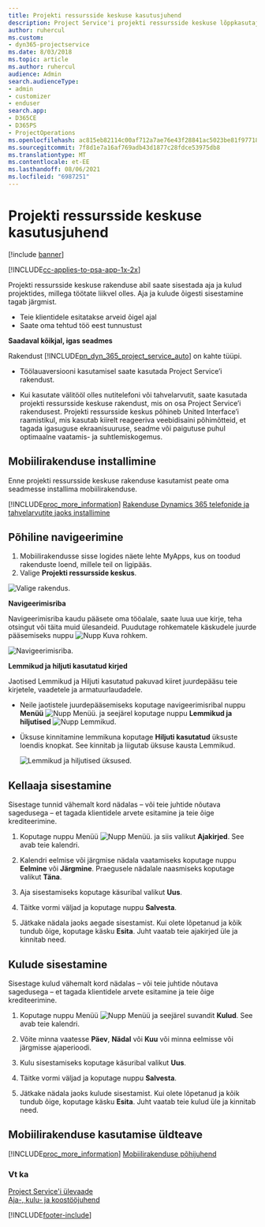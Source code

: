```yaml
---
title: Projekti ressursside keskuse kasutusjuhend
description: Project Service'i projekti ressursside keskuse lõppkasutajale mõeldud juhend
author: ruhercul
ms.custom:
- dyn365-projectservice
ms.date: 8/03/2018
ms.topic: article
ms.author: ruhercul
audience: Admin
search.audienceType:
- admin
- customizer
- enduser
search.app:
- D365CE
- D365PS
- ProjectOperations
ms.openlocfilehash: ac815eb82114c00af712a7ae76e43f28841ac5023be81f97718dc7ce529e1d34
ms.sourcegitcommit: 7f8d1e7a16af769adb43d1877c28fdce53975db8
ms.translationtype: MT
ms.contentlocale: et-EE
ms.lasthandoff: 08/06/2021
ms.locfileid: "6987251"
---
```

# <a name="user-guide-for-project-resource-hub"></a>Projekti ressursside keskuse kasutusjuhend

[!include [banner](../includes/psa-now-project-operations.md)]

[!INCLUDE[cc-applies-to-psa-app-1x-2x](../includes/cc-applies-to-psa-app-1x-2x.md)]

Projekti ressursside keskuse rakenduse abil saate sisestada aja ja kulud projektides, millega töötate liikvel olles. Aja ja kulude õigesti sisestamine tagab järgmist.

- Teie klientidele esitatakse arveid õigel ajal
- Saate oma tehtud töö eest tunnustust

**Saadaval kõikjal, igas seadmes**

Rakendust [!INCLUDE[pn_dyn_365_project_service_auto](../includes/pn-dyn-365-project-service-auto.md)] on kahte tüüpi. 

- Töölauaversiooni kasutamisel saate kasutada Project Service’i rakendust. 

- Kui kasutate välitööl olles nutitelefoni või tahvelarvutit, saate kasutada projekti ressursside keskuse rakendust, mis on osa Project Service’i rakendusest. Projekti ressursside keskus põhineb United Interface’i raamistikul, mis kasutab kiirelt reageeriva veebidisaini põhimõtteid, et tagada igasuguse ekraanisuuruse, seadme või paigutuse puhul optimaalne vaatamis- ja suhtlemiskogemus. 


## <a name="install-the-mobile-app"></a>Mobiilirakenduse installimine
Enne projekti ressursside keskuse rakenduse kasutamist peate oma seadmesse installima mobiilirakenduse. 

[!INCLUDE[proc_more_information](../includes/proc-more-information.md)] [Rakenduse Dynamics 365 telefonide ja tahvelarvutite jaoks installimine](/dynamics365/mobile-app/install-dynamics-365-for-phones-and-tablets)

## <a name="basic-navigation"></a>Põhiline navigeerimine
1.  Mobiilirakendusse sisse logides näete lehte MyApps, kus on toodud rakenduste loend, millele teil on ligipääs. 
2.  Valige **Projekti ressursside keskus**.

![Valige rakendus.](media/chooseApp_1.png "Rakenduse valimine")

**Navigeerimisriba**

Navigeerimisriba kaudu pääsete oma tööalale, saate luua uue kirje, teha otsingut või täita muid ülesandeid. Puudutage rohkematele käskudele juurde pääsemiseks nuppu ![Nupp Kuva rohkem.](media/MoreButton.png "Nupp Kuva rohkem")

![Navigeerimisriba.](media/NavBar_2.png "Navigeerimisriba")

**Lemmikud ja hiljuti kasutatud kirjed**

Jaotised Lemmikud ja Hiljuti kasutatud pakuvad kiiret juurdepääsu teie kirjetele, vaadetele ja armatuurlaudadele. 

- Neile jaotistele juurdepääsemiseks koputage navigeerimisribal nuppu **Menüü** ![Nupp Menüü.](media/MenuButton.png "Nupp Menüü") ja seejärel koputage nuppu **Lemmikud ja hiljutised** ![Nupp Lemmikud](media/FavButton.png "Nupp Lemmikud").

- Üksuse kinnitamine lemmikuna koputage **Hiljuti kasutatud** üksuste loendis knopkat. See kinnitab ja liigutab üksuse kausta Lemmikud.

  ![Lemmikud ja hiljutised üksused.](media/Favs_3.png "Lemmikud ja hiljutised üksused")
 
## <a name="enter-time"></a>Kellaaja sisestamine
Sisestage tunnid vähemalt kord nädalas – või teie juhtide nõutava sagedusega – et tagada klientidele arvete esitamine ja teie õige krediteerimine.

1. Koputage nuppu Menüü ![Nupp Menüü.](media/MenuButton.png "Nupp Menüü") ja siis valikut **Ajakirjed**. See avab teie kalendri.

2. Kalendri eelmise või järgmise nädala vaatamiseks koputage nuppu **Eelmine** või **Järgmine**. Praegusele nädalale naasmiseks koputage valikut **Täna**.

3. Aja sisestamiseks koputage käsuribal valikut **Uus**. 

4. Täitke vormi väljad ja koputage nuppu **Salvesta**.

5. Jätkake nädala jaoks aegade sisestamist. Kui olete lõpetanud ja kõik tundub õige, koputage käsku **Esita**. Juht vaatab teie ajakirjed üle ja kinnitab need.

## <a name="enter-expenses"></a>Kulude sisestamine 
Sisestage kulud vähemalt kord nädalas – või teie juhtide nõutava sagedusega – et tagada klientidele arvete esitamine ja teie õige krediteerimine.

1. Koputage nuppu Menüü ![Nupp Menüü](media/MenuButton.png "Nupp Menüü") ja seejärel suvandit **Kulud**. See avab teie kalendri.

2. Võite minna vaatesse **Päev**, **Nädal** või **Kuu** või minna eelmisse või järgmisse ajaperioodi. 

3. Kulu sisestamiseks koputage käsuribal valikut **Uus**. 

4. Täitke vormi väljad ja koputage nuppu **Salvesta**.

5. Jätkake nädala jaoks kulude sisestamist. Kui olete lõpetanud ja kõik tundub õige, koputage käsku **Esita**. Juht vaatab teie kulud üle ja kinnitab need.

## <a name="general-information-on-how-to-use-the-mobile-app"></a>Mobiilirakenduse kasutamise üldteave 
[!INCLUDE[proc_more_information](../includes/proc-more-information.md)] [Mobiilirakenduse põhijuhend](/dynamics365/mobile-app/dynamics-365-phones-tablets-users-guide)

### <a name="see-also"></a>Vt ka  
 [Project Service'i ülevaade](../psa/overview.md)   
 [Aja-, kulu- ja koostööjuhend](../psa/time-expense-collaboration-guide.md)   
 


[!INCLUDE[footer-include](../includes/footer-banner.md)]